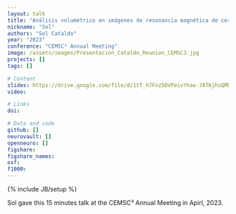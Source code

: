 ```yaml
---
layout: talk
title: "Análisis volumétrico en imágenes de resonancia magnética de cerebro"
nickname: "Sol"
authors: "Sol Cataldo" 
year: "2023"
conference: "CEMSC³ Annual Meeting"
image: /assets/images/Presentación_Cataldo_Reunion_CEMSC3.jpg
projects: []
tags: []

# Content
slides: https://drive.google.com/file/d/1tT_h7Fnz5DVPeivYhae-7ATKjhsQMNZN/view?usp=sharing
video:

# Links
doi:

# Data and code
github: []
neurovault: []
openneuro: []
figshare:
figshare_names:
osf:
f1000:
---
```

{% include JB/setup %}

Sol gave this 15 minutes talk at the CEMSC³ Annual Meeting in Apirl, 2023.